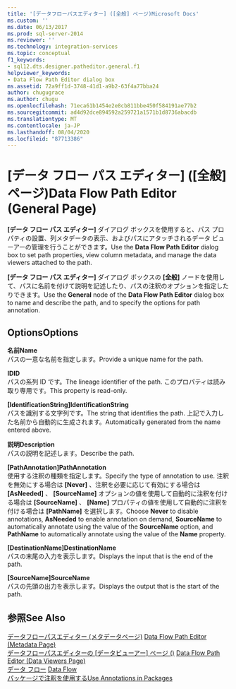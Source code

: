 ```yaml
---
title: '[データフローパスエディター] ([全般] ページ)Microsoft Docs'
ms.custom: ''
ms.date: 06/13/2017
ms.prod: sql-server-2014
ms.reviewer: ''
ms.technology: integration-services
ms.topic: conceptual
f1_keywords:
- sql12.dts.designer.patheditor.general.f1
helpviewer_keywords:
- Data Flow Path Editor dialog box
ms.assetid: 72a9ff1d-3748-41d1-a9b2-63f4a77bba24
author: chugugrace
ms.author: chugu
ms.openlocfilehash: 71eca61b1454e2e8cb811bbe450f584191ae77b2
ms.sourcegitcommit: ad4d92dce894592a259721a1571b1d8736abacdb
ms.translationtype: MT
ms.contentlocale: ja-JP
ms.lasthandoff: 08/04/2020
ms.locfileid: "87713386"
---
```

# <a name="data-flow-path-editor-general-page"></a><span data-ttu-id="37196-102">[データ フロー パス エディター] ([全般] ページ)</span><span class="sxs-lookup"><span data-stu-id="37196-102">Data Flow Path Editor (General Page)</span></span>
  <span data-ttu-id="37196-103">**[データ フロー パス エディター]** ダイアログ ボックスを使用すると、パス プロパティの設置、列メタデータの表示、およびパスにアタッチされるデータ ビューアーの管理を行うことができます。</span><span class="sxs-lookup"><span data-stu-id="37196-103">Use the **Data Flow Path Editor** dialog box to set path properties, view column metadata, and manage the data viewers attached to the path.</span></span>  
  
 <span data-ttu-id="37196-104">**[データ フロー パス エディター]** ダイアログ ボックスの **[全般]** ノードを使用して、パスに名前を付けて説明を記述したり、パスの注釈のオプションを指定したりできます。</span><span class="sxs-lookup"><span data-stu-id="37196-104">Use the **General** node of the **Data Flow Path Editor** dialog box to name and describe the path, and to specify the options for path annotation.</span></span>  
  
## <a name="options"></a><span data-ttu-id="37196-105">Options</span><span class="sxs-lookup"><span data-stu-id="37196-105">Options</span></span>  
 <span data-ttu-id="37196-106">**名前**</span><span class="sxs-lookup"><span data-stu-id="37196-106">**Name**</span></span>  
 <span data-ttu-id="37196-107">パスの一意な名前を指定します。</span><span class="sxs-lookup"><span data-stu-id="37196-107">Provide a unique name for the path.</span></span>  
  
 <span data-ttu-id="37196-108">**ID**</span><span class="sxs-lookup"><span data-stu-id="37196-108">**ID**</span></span>  
 <span data-ttu-id="37196-109">パスの系列 ID です。</span><span class="sxs-lookup"><span data-stu-id="37196-109">The lineage identifier of the path.</span></span> <span data-ttu-id="37196-110">このプロパティは読み取り専用です。</span><span class="sxs-lookup"><span data-stu-id="37196-110">This property is read-only.</span></span>  
  
 <span data-ttu-id="37196-111">**[IdentificationString]**</span><span class="sxs-lookup"><span data-stu-id="37196-111">**IdentificationString**</span></span>  
 <span data-ttu-id="37196-112">パスを識別する文字列です。</span><span class="sxs-lookup"><span data-stu-id="37196-112">The string that identifies the path.</span></span> <span data-ttu-id="37196-113">上記で入力した名前から自動的に生成されます。</span><span class="sxs-lookup"><span data-stu-id="37196-113">Automatically generated from the name entered above.</span></span>  
  
 <span data-ttu-id="37196-114">**説明**</span><span class="sxs-lookup"><span data-stu-id="37196-114">**Description**</span></span>  
 <span data-ttu-id="37196-115">パスの説明を記述します。</span><span class="sxs-lookup"><span data-stu-id="37196-115">Describe the path.</span></span>  
  
 <span data-ttu-id="37196-116">**[PathAnnotation]**</span><span class="sxs-lookup"><span data-stu-id="37196-116">**PathAnnotation**</span></span>  
 <span data-ttu-id="37196-117">使用する注釈の種類を指定します。</span><span class="sxs-lookup"><span data-stu-id="37196-117">Specify the type of annotation to use.</span></span> <span data-ttu-id="37196-118">注釈を無効にする場合は **[Never]** 、注釈を必要に応じて有効にする場合は **[AsNeeded]** 、 **[SourceName]** オプションの値を使用して自動的に注釈を付ける場合は **[SourceName]** 、 **[Name]** プロパティの値を使用して自動的に注釈を付ける場合は **[PathName]** を選択します。</span><span class="sxs-lookup"><span data-stu-id="37196-118">Choose **Never** to disable annotations, **AsNeeded** to enable annotation on demand, **SourceName** to automatically annotate using the value of the **SourceName** option, and **PathName** to automatically annotate using the value of the **Name** property.</span></span>  
  
 <span data-ttu-id="37196-119">**[DestinationName]**</span><span class="sxs-lookup"><span data-stu-id="37196-119">**DestinationName**</span></span>  
 <span data-ttu-id="37196-120">パスの末尾の入力を表示します。</span><span class="sxs-lookup"><span data-stu-id="37196-120">Displays the input that is the end of the path.</span></span>  
  
 <span data-ttu-id="37196-121">**[SourceName]**</span><span class="sxs-lookup"><span data-stu-id="37196-121">**SourceName**</span></span>  
 <span data-ttu-id="37196-122">パスの先頭の出力を表示します。</span><span class="sxs-lookup"><span data-stu-id="37196-122">Displays the output that is the start of the path.</span></span>  
  
## <a name="see-also"></a><span data-ttu-id="37196-123">参照</span><span class="sxs-lookup"><span data-stu-id="37196-123">See Also</span></span>  
 <span data-ttu-id="37196-124">[データフローパスエディター &#40;メタデータページ&#41;](../../2014/integration-services/data-flow-path-editor-metadata-page.md) </span><span class="sxs-lookup"><span data-stu-id="37196-124">[Data Flow Path Editor &#40;Metadata Page&#41;](../../2014/integration-services/data-flow-path-editor-metadata-page.md) </span></span>  
 <span data-ttu-id="37196-125">[データフローパスエディターの [データビューアー] ページ &#40;&#41;](../../2014/integration-services/data-flow-path-editor-data-viewers-page.md) </span><span class="sxs-lookup"><span data-stu-id="37196-125">[Data Flow Path Editor &#40;Data Viewers Page&#41;](../../2014/integration-services/data-flow-path-editor-data-viewers-page.md) </span></span>  
 <span data-ttu-id="37196-126">[データ フロー](data-flow/data-flow.md) </span><span class="sxs-lookup"><span data-stu-id="37196-126">[Data Flow](data-flow/data-flow.md) </span></span>  
 [<span data-ttu-id="37196-127">パッケージで注釈を使用する</span><span class="sxs-lookup"><span data-stu-id="37196-127">Use Annotations in Packages</span></span>](use-annotations-in-packages.md)  
  
  
